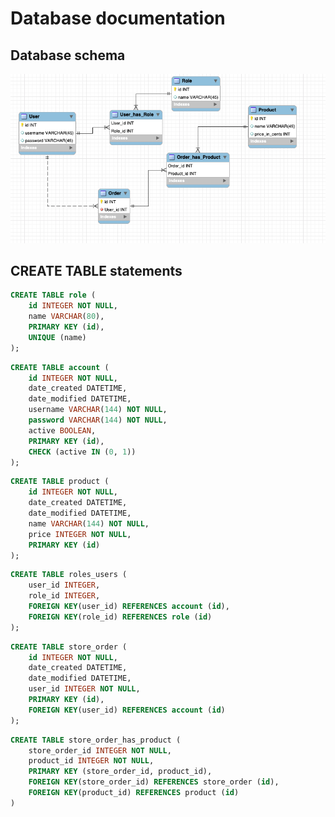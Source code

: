 # Database documentation

## Database schema

![A database schema that contains tables for User, Product, Order and Role](Online-store-database-schema.png)

## CREATE TABLE statements


```sql
CREATE TABLE role (
	id INTEGER NOT NULL,
	name VARCHAR(80),
	PRIMARY KEY (id), 
	UNIQUE (name)
);
```

```sql
CREATE TABLE account (
	id INTEGER NOT NULL, 
	date_created DATETIME, 
	date_modified DATETIME, 
	username VARCHAR(144) NOT NULL, 
	password VARCHAR(144) NOT NULL, 
	active BOOLEAN, 
	PRIMARY KEY (id), 
	CHECK (active IN (0, 1))
);
```

```sql
CREATE TABLE product (
	id INTEGER NOT NULL, 
	date_created DATETIME, 
	date_modified DATETIME, 
	name VARCHAR(144) NOT NULL, 
	price INTEGER NOT NULL, 
	PRIMARY KEY (id)
);
```
```sql
CREATE TABLE roles_users (
	user_id INTEGER, 
	role_id INTEGER, 
	FOREIGN KEY(user_id) REFERENCES account (id), 
	FOREIGN KEY(role_id) REFERENCES role (id)
);
```

```sql
CREATE TABLE store_order (
	id INTEGER NOT NULL, 
	date_created DATETIME, 
	date_modified DATETIME, 
	user_id INTEGER NOT NULL, 
	PRIMARY KEY (id), 
	FOREIGN KEY(user_id) REFERENCES account (id)
);
```

```sql
CREATE TABLE store_order_has_product (
	store_order_id INTEGER NOT NULL, 
	product_id INTEGER NOT NULL, 
	PRIMARY KEY (store_order_id, product_id), 
	FOREIGN KEY(store_order_id) REFERENCES store_order (id), 
	FOREIGN KEY(product_id) REFERENCES product (id)
)
```
